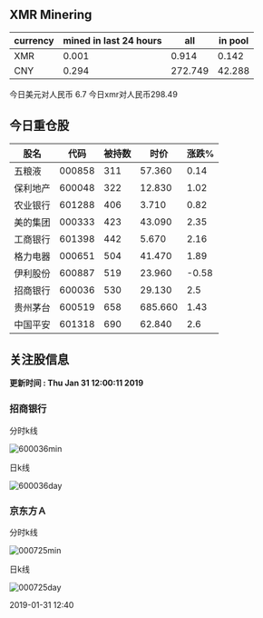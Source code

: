 ## XMR Minering

|currency|mined in last 24 hours|all|in pool|
|---|---|---|---|
|XMR|0.001|0.914|0.142|
|CNY|0.294|272.749|42.288|

今日美元对人民币 6.7	今日xmr对人民币298.49


## 今日重仓股 

|股名|代码|被持数|时价|涨跌%|
|---|---|---|---|---|
|五粮液|000858|311|57.360|0.14|
|保利地产|600048|322|12.830|1.02|
|农业银行|601288|406|3.710|0.82|
|美的集团|000333|423|43.090|2.35|
|工商银行|601398|442|5.670|2.16|
|格力电器|000651|504|41.470|1.89|
|伊利股份|600887|519|23.960|-0.58|
|招商银行|600036|530|29.130|2.5|
|贵州茅台|600519|658|685.660|1.43|
|中国平安|601318|690|62.840|2.6|

## 关注股信息
**更新时间 : Thu Jan 31 12:00:11 2019**
### 招商银行 
分时k线

![600036min](http://image.sinajs.cn/newchart/min/n/sh600036.gif)

日k线

![600036day](http://image.sinajs.cn/newchart/daily/n/sh600036.gif)

### 京东方Ａ 
分时k线

![000725min](http://image.sinajs.cn/newchart/min/n/sz000725.gif)

日k线

![000725day](http://image.sinajs.cn/newchart/daily/n/sz000725.gif)

2019-01-31 12:40